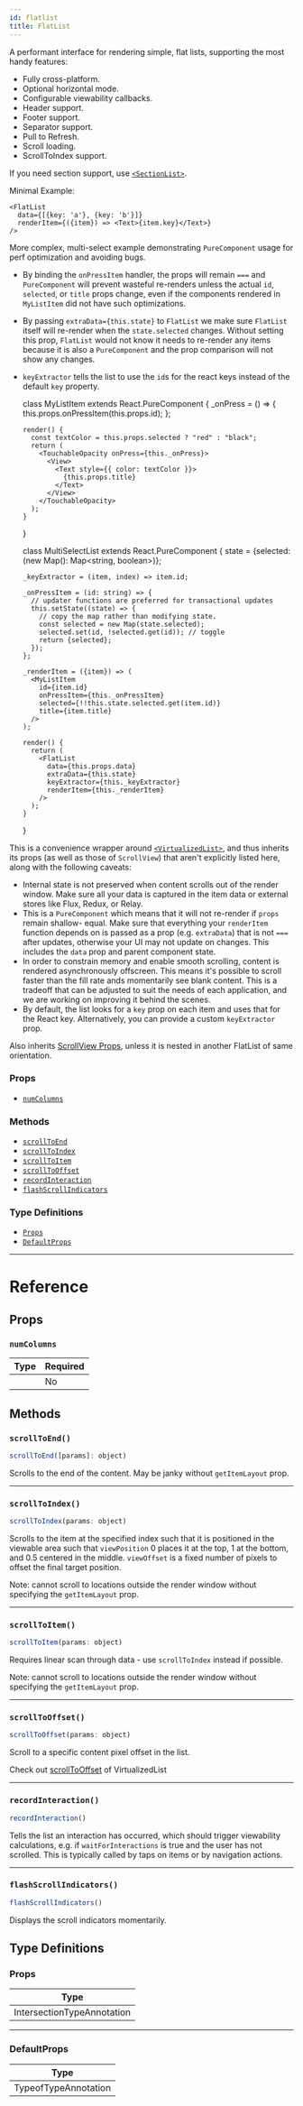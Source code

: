 ```yaml
---
id: flatlist
title: FlatList
---
```

A performant interface for rendering simple, flat lists, supporting the most handy features:

 - Fully cross-platform.
 - Optional horizontal mode.
 - Configurable viewability callbacks.
 - Header support.
 - Footer support.
 - Separator support.
 - Pull to Refresh.
 - Scroll loading.
 - ScrollToIndex support.

If you need section support, use [`<SectionList>`](sectionlist.md).

Minimal Example:

    <FlatList
      data={[{key: 'a'}, {key: 'b'}]}
      renderItem={({item}) => <Text>{item.key}</Text>}
    />

More complex, multi-select example demonstrating `PureComponent` usage for perf optimization and avoiding bugs.

- By binding the `onPressItem` handler, the props will remain `===` and `PureComponent` will
  prevent wasteful re-renders unless the actual `id`, `selected`, or `title` props change, even
  if the components rendered in `MyListItem` did not have such optimizations.
- By passing `extraData={this.state}` to `FlatList` we make sure `FlatList` itself will re-render
  when the `state.selected` changes. Without setting this prop, `FlatList` would not know it
  needs to re-render any items because it is also a `PureComponent` and the prop comparison will
  not show any changes.
- `keyExtractor` tells the list to use the `id`s for the react keys instead of the default `key` property.


    class MyListItem extends React.PureComponent {
      _onPress = () => {
        this.props.onPressItem(this.props.id);
      };

      render() {
        const textColor = this.props.selected ? "red" : "black";
        return (
          <TouchableOpacity onPress={this._onPress}>
            <View>
              <Text style={{ color: textColor }}>
                {this.props.title}
              </Text>
            </View>
          </TouchableOpacity>
        );
      }
    }

    class MultiSelectList extends React.PureComponent {
      state = {selected: (new Map(): Map<string, boolean>)};

      _keyExtractor = (item, index) => item.id;

      _onPressItem = (id: string) => {
        // updater functions are preferred for transactional updates
        this.setState((state) => {
          // copy the map rather than modifying state.
          const selected = new Map(state.selected);
          selected.set(id, !selected.get(id)); // toggle
          return {selected};
        });
      };

      _renderItem = ({item}) => (
        <MyListItem
          id={item.id}
          onPressItem={this._onPressItem}
          selected={!!this.state.selected.get(item.id)}
          title={item.title}
        />
      );

      render() {
        return (
          <FlatList
            data={this.props.data}
            extraData={this.state}
            keyExtractor={this._keyExtractor}
            renderItem={this._renderItem}
          />
        );
      }
    }

This is a convenience wrapper around [`<VirtualizedList>`](virtualizedlist.md),
and thus inherits its props (as well as those of `ScrollView`) that aren't explicitly listed
here, along with the following caveats:

- Internal state is not preserved when content scrolls out of the render window. Make sure all
  your data is captured in the item data or external stores like Flux, Redux, or Relay.
- This is a `PureComponent` which means that it will not re-render if `props` remain shallow-
  equal. Make sure that everything your `renderItem` function depends on is passed as a prop
  (e.g. `extraData`) that is not `===` after updates, otherwise your UI may not update on
  changes. This includes the `data` prop and parent component state.
- In order to constrain memory and enable smooth scrolling, content is rendered asynchronously
  offscreen. This means it's possible to scroll faster than the fill rate ands momentarily see
  blank content. This is a tradeoff that can be adjusted to suit the needs of each application,
  and we are working on improving it behind the scenes.
- By default, the list looks for a `key` prop on each item and uses that for the React key.
  Alternatively, you can provide a custom `keyExtractor` prop.

Also inherits [ScrollView Props](scrollview.md#props), unless it is nested in another FlatList of same orientation.

### Props

- [`numColumns`](flatlist.md#numcolumns)




### Methods

- [`scrollToEnd`](flatlist.md#scrolltoend)
- [`scrollToIndex`](flatlist.md#scrolltoindex)
- [`scrollToItem`](flatlist.md#scrolltoitem)
- [`scrollToOffset`](flatlist.md#scrolltooffset)
- [`recordInteraction`](flatlist.md#recordinteraction)
- [`flashScrollIndicators`](flatlist.md#flashscrollindicators)


### Type Definitions

- [`Props`](flatlist.md#props)
- [`DefaultProps`](flatlist.md#defaultprops)




---

# Reference

## Props

### `numColumns`



| Type | Required |
| - | - |
|  | No |






## Methods

### `scrollToEnd()`

```javascript
scrollToEnd([params]: object)
```

Scrolls to the end of the content. May be janky without `getItemLayout` prop.



---

### `scrollToIndex()`

```javascript
scrollToIndex(params: object)
```

Scrolls to the item at the specified index such that it is positioned in the viewable area
such that `viewPosition` 0 places it at the top, 1 at the bottom, and 0.5 centered in the
middle. `viewOffset` is a fixed number of pixels to offset the final target position.

Note: cannot scroll to locations outside the render window without specifying the
`getItemLayout` prop.



---

### `scrollToItem()`

```javascript
scrollToItem(params: object)
```

Requires linear scan through data - use `scrollToIndex` instead if possible.

Note: cannot scroll to locations outside the render window without specifying the
`getItemLayout` prop.



---

### `scrollToOffset()`

```javascript
scrollToOffset(params: object)
```

Scroll to a specific content pixel offset in the list.

Check out [scrollToOffset](virtualizedlist.md#scrolltooffset) of VirtualizedList



---

### `recordInteraction()`

```javascript
recordInteraction()
```

Tells the list an interaction has occurred, which should trigger viewability calculations, e.g.
if `waitForInteractions` is true and the user has not scrolled. This is typically called by
taps on items or by navigation actions.



---

### `flashScrollIndicators()`

```javascript
flashScrollIndicators()
```

Displays the scroll indicators momentarily.



## Type Definitions

### Props

| Type |
| - |
| IntersectionTypeAnnotation |




---

### DefaultProps

| Type |
| - |
| TypeofTypeAnnotation |




